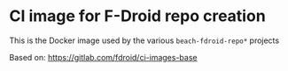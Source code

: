 # CI image for F-Droid repo creation

This is the Docker image used by the various `beach-fdroid-repo*` projects

Based on: https://gitlab.com/fdroid/ci-images-base